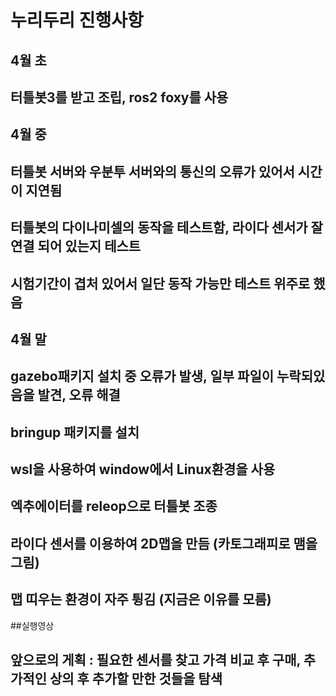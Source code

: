 # 누리두리 진행사항

## 4월 초
##          터틀봇3를 받고 조립, ros2 foxy를 사용

## 4월 중
##          터틀봇 서버와 우분투 서버와의 통신의 오류가 있어서 시간이 지연됨
##          터틀봇의 다이나미셀의 동작을 테스트함, 라이다 센서가 잘 연결 되어 있는지 테스트
##          시험기간이 겹처 있어서 일단 동작 가능만 테스트 위주로 했음

## 4월 말 
##          gazebo패키지 설치 중 오류가 발생, 일부 파일이 누락되있음을 발견, 오류 해결
##          bringup 패키지를 설치
##          wsl을 사용하여 window에서 Linux환경을 사용
##          엑추에이터를 releop으로 터틀봇 조종
##          라이다 센서를 이용하여 2D맵을 만듬 (카토그래피로 맴을 그림)
##          맵 띠우는 환경이 자주 튕김 (지금은 이유를 모름)

##실행영상


## 앞으로의 게획 : 필요한 센서를 찾고 가격 비교 후 구매, 추가적인 상의 후 추가할 만한 것들을 탐색
